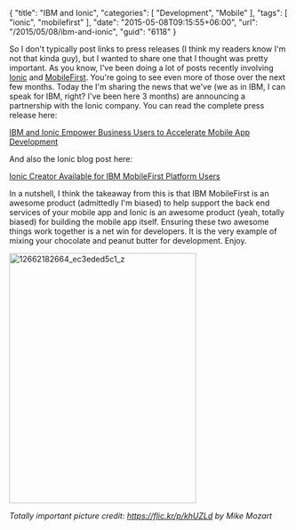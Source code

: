 {
	"title": "IBM and Ionic",
	"categories": [
		"Development",
		"Mobile"
	],
	"tags": [
		"ionic",
		"mobilefirst"
	],
	"date": "2015-05-08T09:15:55+06:00",
	"url": "/2015/05/08/ibm-and-ionic",
	"guid": "6118"
}

So I don't typically post links to press releases (I think my readers know I'm not that kinda guy), but I wanted to share one that I thought was pretty important. As you know, I've been doing a lot of posts recently involving <a href="http://www.ionicframework.com">Ionic</a> and <a href="http://www.ibm.com/mobilefirst/us/en/">MobileFirst</a>. You're going to see even more of those over the next few months. Today the I'm sharing the news that we've (we as in IBM, I can speak for IBM, right? I've been here 3 months) are announcing a partnership with the Ionic company. You can read the complete press release here:

<!--more-->


<a href="http://www-03.ibm.com/press/us/en/pressrelease/46623.wss">IBM and Ionic Empower Business Users to Accelerate Mobile App Development</a>

And also the Ionic blog post here:

<a href="http://blog.ionic.io/ionic-creator-available-for-ibm-mobilefirst-platform-users/">Ionic Creator Available for IBM MobileFirst Platform Users</a>

In a nutshell, I think the takeaway from this is that IBM MobileFirst is an awesome product (admittedly I'm biased) to help support the back end services of your mobile app and Ionic is an awesome product (yeah, totally biased) for building the mobile app itself. Ensuring these two awesome things work together is a net win for developers. It is the very example of mixing your chocolate and peanut butter for development. Enjoy.

<a href="http://www.raymondcamden.com/wp-content/uploads/2015/05/12662182664_ec3eded5c1_z.jpg"><img src="https://static.raymondcamden.com/images/wp-content/uploads/2015/05/12662182664_ec3eded5c1_z.jpg" alt="12662182664_ec3eded5c1_z" width="336" height="450" class="aligncenter size-full wp-image-6119" /></a>

<i>Totally important picture credit: <a href="https://flic.kr/p/khUZLd">https://flic.kr/p/khUZLd</a> by Mike Mozart</i>